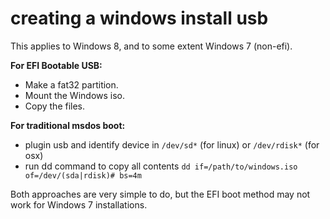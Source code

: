 
# creating a windows install usb

This applies to Windows 8, and to some extent Windows 7 (non-efi).

**For EFI Bootable USB:**

- Make a fat32 partition.
- Mount the Windows iso.
- Copy the files.

**For traditional msdos boot:**

- plugin usb and identify device in `/dev/sd*` (for linux) or `/dev/rdisk*` (for osx)
- run dd command to copy all contents `dd if=/path/to/windows.iso of=/dev/(sda|rdisk)# bs=4m`

Both approaches are very simple to do, but the EFI boot method may not work for Windows 7 installations.
